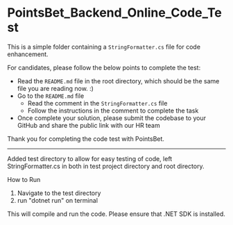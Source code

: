 # PointsBet_Backend_Online_Code_Test
This is a simple folder containing a `StringFormatter.cs` file for code enhancement.

For candidates, please follow the below points to complete the test:
- Read the `README.md` file in the root directory, which should be the same file you are reading now. :)
- Go to the `README.md` file
  - Read the comment in the `StringFormatter.cs` file
  - Follow the instructions in the comment to complete the task
- Once complete your solution, please submit the codebase to your GitHub and share the public link with our HR team

Thank you for completing the code test with PointsBet.

------------------------------------------------------------------------------------------------------------

Added test directory to allow for easy testing of code, left StringFormatter.cs in both in test project directory and root directory.

How to Run

1. Navigate to the test directory
2. run "dotnet run" on terminal

This will compile and run the code. Please ensure that .NET SDK is installed.